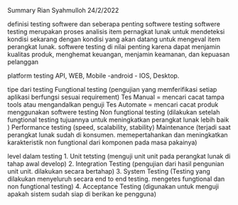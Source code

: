 Summary
Rian Syahmulloh
24/2/2022

definisi testing softwere dan seberapa penting softwere testing
	softwere testing merupakan proses analisis item pernagkat lunak untuk mendeteksi kondisi sekarang dengan kondisi yang akan datang untuk mengeval item perangkat lunak. softwere testing di nilai penting karena dapat menjamin kualitas produk, menghemat keuangan, menjamin keamanan, dan kepuasan pelanggan

platform testing
API, WEB, Mobile -android - IOS, Desktop.

tipe dari testing
	Fungtional testing (pengujian yang memferifikasi setiap aplikasi berfungsi sesuai requirement)
		Tes Manual = mencari cacat tampa tools atau mengandalkan penguji
		Tes Automate = mencari cacat produk menggunakan softwere testing
	Non fungtional testing (dilakukan setelah fungtional testing tujuannya untuk meningkatkan perangkat lunak lebih baik )
		Performance testing (speed, scalability, stability)
	Maintenance (terjadi saat perangkat lunak sudah di konsumen. memepertahankan dan meningkatkan karakteristik non fungtional dari komponen pada masa pakainya)
	
level dalam testing
	1. Unit tetsting (menguji unit unit pada perangkat lunak di tahap awal develop)
	2. Integration Testing (pengujian dari hasil pengunian unit unit. dilakukan secara bertahap)
	3. System Testing (Testing yang dilakukan menyeluruh secara end to end testing. mengetes fungtional dan non fungtional testing)
	4. Acceptance Testing (digunakan untuk menguji apakah sistem sudah siap di berikan ke pengguna)